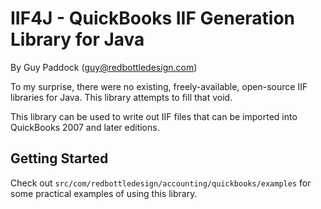 # IIF4J - QuickBooks IIF Generation Library for Java
By Guy Paddock ([guy@redbottledesign.com](mailto:guy@redbottledesign.com))

To my surprise, there were no existing, freely-available, open-source IIF libraries for Java. This
library attempts to fill that void.

This library can be used to write out IIF files that can be imported into QuickBooks 2007 and later
editions.


## Getting Started
Check out `src/com/redbottledesign/accounting/quickbooks/examples` for some practical examples of
using this library.
